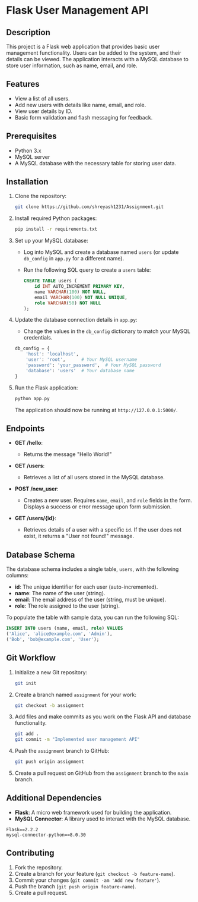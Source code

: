 
# Flask User Management API

## Description
This project is a Flask web application that provides basic user management functionality. Users can be added to the system, and their details can be viewed. The application interacts with a MySQL database to store user information, such as name, email, and role.

## Features
- View a list of all users.
- Add new users with details like name, email, and role.
- View user details by ID.
- Basic form validation and flash messaging for feedback.

## Prerequisites
- Python 3.x
- MySQL server
- A MySQL database with the necessary table for storing user data.

## Installation

1. Clone the repository:

   ```bash
   git clone https://github.com/shreyash1231/Assignment.git
   ```

2. Install required Python packages:

   ```bash
   pip install -r requirements.txt
   ```

3. Set up your MySQL database:
   - Log into MySQL and create a database named `users` (or update `db_config` in `app.py` for a different name).
   - Run the following SQL query to create a `users` table:

     ```sql
     CREATE TABLE users (
         id INT AUTO_INCREMENT PRIMARY KEY,
         name VARCHAR(100) NOT NULL,
         email VARCHAR(100) NOT NULL UNIQUE,
         role VARCHAR(50) NOT NULL
     );
     ```

4. Update the database connection details in `app.py`:
   - Change the values in the `db_config` dictionary to match your MySQL credentials.

   ```python
   db_config = {
       'host': 'localhost',
       'user': 'root',      # Your MySQL username
       'password': 'your_password',  # Your MySQL password
       'database': 'users'  # Your database name
   }
   ```

5. Run the Flask application:

   ```bash
   python app.py
   ```

   The application should now be running at `http://127.0.0.1:5000/`.


## Endpoints

- **GET /hello**: 
  - Returns the message "Hello World!"
  
- **GET /users**: 
  - Retrieves a list of all users stored in the MySQL database.

- **POST /new_user**: 
  - Creates a new user. Requires `name`, `email`, and `role` fields in the form. Displays a success or error message upon form submission.

- **GET /users/{id}**:
  - Retrieves details of a user with a specific `id`. If the user does not exist, it returns a "User not found!" message.

## Database Schema

The database schema includes a single table, `users`, with the following columns:
- **id**: The unique identifier for each user (auto-incremented).
- **name**: The name of the user (string).
- **email**: The email address of the user (string, must be unique).
- **role**: The role assigned to the user (string).

To populate the table with sample data, you can run the following SQL:

```sql
INSERT INTO users (name, email, role) VALUES
('Alice', 'alice@example.com', 'Admin'),
('Bob', 'bob@example.com', 'User');
```

## Git Workflow

1. Initialize a new Git repository:

   ```bash
   git init
   ```

2. Create a branch named `assignment` for your work:

   ```bash
   git checkout -b assignment
   ```

3. Add files and make commits as you work on the Flask API and database functionality.

   ```bash
   git add .
   git commit -m "Implemented user management API"
   ```

4. Push the `assignment` branch to GitHub:

   ```bash
   git push origin assignment
   ```

5. Create a pull request on GitHub from the `assignment` branch to the `main` branch.


## Additional Dependencies

- **Flask**: A micro web framework used for building the application.
- **MySQL Connector**: A library used to interact with the MySQL database.

```
Flask==2.2.2
mysql-connector-python==8.0.30
```

## Contributing

1. Fork the repository.
2. Create a branch for your feature (`git checkout -b feature-name`).
3. Commit your changes (`git commit -am 'Add new feature'`).
4. Push the branch (`git push origin feature-name`).
5. Create a pull request.
